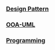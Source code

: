 ### [Design Pattern](/design-pattern/README.md)
### [OOA-UML](/uml/README.md)
### [Programming](/programming/README.md)
